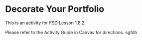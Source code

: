 # Decorate Your Portfolio

This is an activity for FSD Lesson 1.8.2.

Please refer to the Activity Guide in Canvas for directions.
sgfdh

